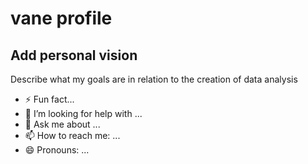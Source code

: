 # vane profile

## Add personal vision 
Describe what my goals are in relation to the creation of data analysis
- ⚡ Fun fact...
- 🤔 I’m looking for help with ...
- 💬 Ask me about ...
- 📫 How to reach me: ...
- 😄 Pronouns: ...
